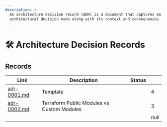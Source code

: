 ```yaml
---
description: >-
  An architecture decision record (ADR) is a document that captures an essential
  architectural decision made along with its context and consequences.
---
```


# 🛠 Architecture Decision Records

## Records



<table><thead><tr><th data-type="content-ref">Link</th><th>Description</th><th data-type="select">Status</th><th data-type="rating" data-max="5"></th></tr></thead><tbody><tr><td><a href="adr-0001.md">adr-0001.md</a></td><td>Template</td><td></td><td>4</td></tr><tr><td><a href="adr-0002.md">adr-0002.md</a></td><td>Terraform Public Modules vs Custom Modules</td><td></td><td>3</td></tr><tr><td></td><td></td><td></td><td>null</td></tr></tbody></table>
